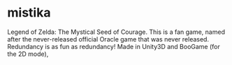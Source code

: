 # mistika
Legend of Zelda: The Mystical Seed of Courage. This is a fan game, named after the never-released official Oracle game that was never released. Redundancy is as fun as redundancy! Made in Unity3D and BooGame (for the 2D mode),
